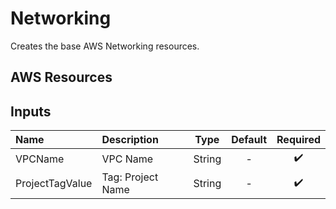 # Networking

Creates the base AWS Networking resources.

## AWS Resources

## Inputs

| Name    | Description                            |  Type  | Default |      Required      |
| :------ | :------------------------------------- | :----: | :-----: | :----------------: |
| VPCName | VPC Name | String |    -    | :heavy_check_mark: |
| ProjectTagValue | Tag: Project Name | String |    -    | :heavy_check_mark: |
